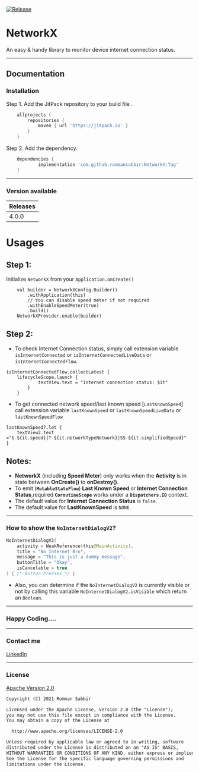 [![Release](https://jitpack.io/v/jitpack/android-example.svg)](https://jitpack.io/#rommansabbir/NetworkX)

# NetworkX

An easy & handy library to monitor device internet connection status.

---

## Documentation

### Installation

Step 1. Add the JitPack repository to your build file .

```gradle
    allprojects {
        repositories {
            maven { url 'https://jitpack.io' }
        }
    }
```

Step 2. Add the dependency.

```gradle
    dependencies {
            implementation 'com.github.rommansabbir:NetworkX:Tag'
    }
```

---

### Version available

| Releases
| ------------- |
| 4.0.0         |


# Usages

## Step 1:
Initialize `NetworkX` from your `Application.onCreate()`
````
    val builder = NetworkXConfig.Builder()
        .withApplication(this)
        // You can disable speed meter if not required
        .withEnableSpeedMeter(true)
        .build()
    NetworkXProvider.enable(builder)
````

## Step 2:
- To check Internet Connection status, simply call extension variable
`isInternetConnected` or `isInternetConnectedLiveData` or `isInternetConnectedFlow`.
````
isInternetConnectedFlow.collectLatest {
    lifecycleScope.launch {
            textView.text = "Internet connection status: $it"
        }
    }
````

- To get connected network speed/last known speed [`LastKnownSpeed`] call extension variable
`lastKnownSpeed` or `lastKnownSpeedLiveData` or `lastKnownSpeedFlow`

````
lastKnownSpeed?.let {
    textView2.text ="S-${it.speed}|T-${it.networkTypeNetwork}|SS-${it.simplifiedSpeed}"
}
````

 ## Notes:
 - **NetworkX** (including **Speed Meter**) only works when the **Activity** is in state between **OnCreate()**  to **onDestroy()**.
 - To emit (**`MutableStateFlow`**) **Last Known Speed** or **Internet Connection Status**,required **`CoroutineScope`** works under a **`Dispatchers.IO`** context.
 - The default value for **Internet Connection Status** is `false`.
 - The default value for **LastKnownSpeed** is `NONE`.

---

### How to show the **`NoInternetDialogV2`**?

```kotlin
NoInternetDialogV2(
    activity = WeakReference(this@MainActivity),
    title = "No Internet Bro",
    message = "This is just a dummy message",
    buttonTitle = "Okay",
    isCancelable = true
) { /* Button Presses */ }
```

* Also, you can determine if the `NoInternetDialogV2` is currently visible or not by calling this variable `NoInternetDialogV2.isVisible` which return an `Boolean`.

---

### Happy Coding....

---

### Contact me

[LinkedIn](https://www.linkedin.com/in/rommansabbir/)

---

### License

[Apache Version 2.0](http://www.apache.org/licenses/LICENSE-2.0.html)

````html
Copyright (C) 2021 Romman Sabbir

Licensed under the Apache License, Version 2.0 (the "License");
you may not use this file except in compliance with the License.
You may obtain a copy of the License at

  http://www.apache.org/licenses/LICENSE-2.0

Unless required by applicable law or agreed to in writing, software
distributed under the License is distributed on an "AS IS" BASIS,
WITHOUT WARRANTIES OR CONDITIONS OF ANY KIND, either express or implied.
See the License for the specific language governing permissions and
limitations under the License.
````
